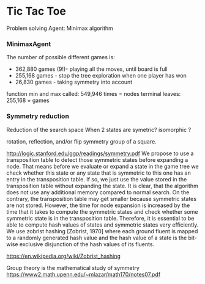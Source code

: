 # Tic Tac Toe

Problem solving Agent: Minimax algorithm



### MinimaxAgent

The number of possible different games is:
* 362,880 games (9!)- playing all the moves, until board is full
* 255,168 games - stop the tree exploration when one player has won
* 26,830 games - taking symmetry into account


function min and max called: 549,946 times = nodes
terminal leaves: 255,168 = games



### Symmetry reduction

Reduction of the search space 
When 2 states are symetric?
isomorphic ?


rotation, reflection, and/or flip
symmetry group of a square.


http://logic.stanford.edu/ggp/readings/symmetry.pdf 
We propose to use a transposition table to detect those symmetric states before expanding a node. That means before we evaluate or expand a state in the game tree we check whether this state or any state that is symmetric to this one has an entry in the transposition table. If so, we just use the value stored in the transposition table without expanding the state. It is clear, that the algorithm does not use any additional memory compared to normal search. On the contrary, the transposition table may get smaller because symmetric states are not stored. However, the time for node expansion is increased by the time that it takes to compute the symmetric states and check whether some symmetric state is in the transposition table.
Therefore, it is essential to be able to compute hash values of states and symmetric states very efficiently. We use zobrist hashing [Zobrist, 1970] where each ground fluent is mapped to a randomly generated hash value and the hash value of a state is the bit-wise exclusive disjunction of the hash values of its fluents. 

https://en.wikipedia.org/wiki/Zobrist_hashing

Group theory is the mathematical study of symmetry
https://www2.math.upenn.edu/~mlazar/math170/notes07.pdf



